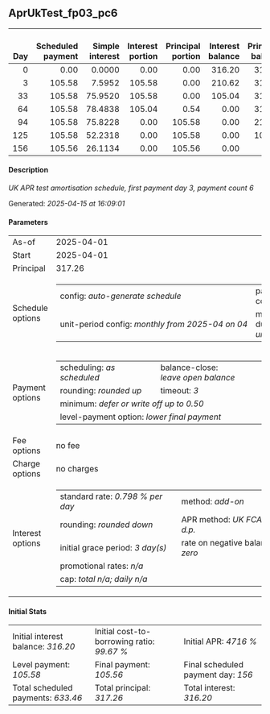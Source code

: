 <h2>AprUkTest_fp03_pc6</h2><table><thead style="vertical-align: bottom;"><th style="text-align: right;">Day</th><th style="text-align: right;">Scheduled payment</th><th style="text-align: right;">Simple interest</th><th style="text-align: right;">Interest portion</th><th style="text-align: right;">Principal portion</th><th style="text-align: right;">Interest balance</th><th style="text-align: right;">Principal balance</th><th style="text-align: right;">Total simple interest</th><th style="text-align: right;">Total interest</th><th style="text-align: right;">Total principal</th></thead><tr style="text-align: right;"><td class="ci00">0</td><td class="ci01" style="white-space: nowrap;">0.00</td><td class="ci02">0.0000</td><td class="ci03">0.00</td><td class="ci04">0.00</td><td class="ci05">316.20</td><td class="ci06">317.26</td><td class="ci07">0.0000</td><td class="ci08">0.00</td><td class="ci09">0.00</td></tr><tr style="text-align: right;"><td class="ci00">3</td><td class="ci01" style="white-space: nowrap;">105.58</td><td class="ci02">7.5952</td><td class="ci03">105.58</td><td class="ci04">0.00</td><td class="ci05">210.62</td><td class="ci06">317.26</td><td class="ci07">7.5952</td><td class="ci08">105.58</td><td class="ci09">0.00</td></tr><tr style="text-align: right;"><td class="ci00">33</td><td class="ci01" style="white-space: nowrap;">105.58</td><td class="ci02">75.9520</td><td class="ci03">105.58</td><td class="ci04">0.00</td><td class="ci05">105.04</td><td class="ci06">317.26</td><td class="ci07">83.5472</td><td class="ci08">211.16</td><td class="ci09">0.00</td></tr><tr style="text-align: right;"><td class="ci00">64</td><td class="ci01" style="white-space: nowrap;">105.58</td><td class="ci02">78.4838</td><td class="ci03">105.04</td><td class="ci04">0.54</td><td class="ci05">0.00</td><td class="ci06">316.72</td><td class="ci07">162.0310</td><td class="ci08">316.20</td><td class="ci09">0.54</td></tr><tr style="text-align: right;"><td class="ci00">94</td><td class="ci01" style="white-space: nowrap;">105.58</td><td class="ci02">75.8228</td><td class="ci03">0.00</td><td class="ci04">105.58</td><td class="ci05">0.00</td><td class="ci06">211.14</td><td class="ci07">237.8538</td><td class="ci08">316.20</td><td class="ci09">106.12</td></tr><tr style="text-align: right;"><td class="ci00">125</td><td class="ci01" style="white-space: nowrap;">105.58</td><td class="ci02">52.2318</td><td class="ci03">0.00</td><td class="ci04">105.58</td><td class="ci05">0.00</td><td class="ci06">105.56</td><td class="ci07">290.0856</td><td class="ci08">316.20</td><td class="ci09">211.70</td></tr><tr style="text-align: right;"><td class="ci00">156</td><td class="ci01" style="white-space: nowrap;">105.56</td><td class="ci02">26.1134</td><td class="ci03">0.00</td><td class="ci04">105.56</td><td class="ci05">0.00</td><td class="ci06">0.00</td><td class="ci07">316.1990</td><td class="ci08">316.20</td><td class="ci09">317.26</td></tr></table><p><h4>Description</h4><i>UK APR test amortisation schedule, first payment day 3, payment count 6</i></p><p>Generated: <i>2025-04-15 at 16:09:01</i></p><h4>Parameters</h4><table><tr><td>As-of</td><td>2025-04-01</td></tr><tr><td>Start</td><td>2025-04-01</td></tr><tr><td>Principal</td><td>317.26</td></tr><tr><td>Schedule options</td><td><table><tr><td>config: <i>auto-generate schedule</i></td><td>payment count: <i>6</i></td></tr><tr><td style="white-space: nowrap;">unit-period config: <i>monthly from 2025-04 on 04</i></td><td>max duration: <i>unlimited</i></td></tr></table></td></tr><tr><td>Payment options</td><td><table><tr><td>scheduling: <i>as scheduled</i></td><td>balance-close: <i>leave&nbsp;open&nbsp;balance</i></td></tr><tr><td>rounding: <i>rounded up</i></td><td>timeout: <i>3</i></td></tr><tr><td colspan='2'>minimum: <i>defer&nbsp;or&nbsp;write&nbsp;off&nbsp;up&nbsp;to&nbsp;0.50</i></td></tr><tr><td colspan='2'>level-payment option: <i>lower&nbsp;final&nbsp;payment</i></td></tr></table></td></tr><tr><td>Fee options</td><td>no fee</td></tr><tr><td>Charge options</td><td>no charges</td></tr><tr><td>Interest options</td><td><table><tr><td>standard rate: <i>0.798 % per day</i></td><td>method: <i>add-on</i></td></tr><tr><td>rounding: <i>rounded down</i></td><td>APR method: <i>UK FCA to 1 d.p.</i></td></tr><tr><td>initial grace period: <i>3 day(s)</i></td><td>rate on negative balance: <i>zero</i></td></tr><tr><td colspan="2">promotional rates: <i><i>n/a</i></i></td></tr><tr><td colspan="2">cap: <i>total <i>n/a</i>; daily <i>n/a</i></td></tr></table></td></tr></table><h4>Initial Stats</h4><table><tr><td>Initial interest balance: <i>316.20</i></td><td>Initial cost-to-borrowing ratio: <i>99.67 %</i></td><td>Initial APR: <i>4716 %</i></td></tr><tr><td>Level payment: <i>105.58</i></td><td>Final payment: <i>105.56</i></td><td>Final scheduled payment day: <i>156</i></td></tr><tr><td>Total scheduled payments: <i>633.46</i></td><td>Total principal: <i>317.26</i></td><td>Total interest: <i>316.20</i></td></tr></table>